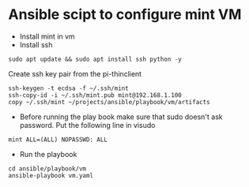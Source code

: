 # Ansible scipt to configure mint VM

* Install mint in vm
* Install ssh

```
sudo apt update && sudo apt install ssh python -y
```

Create ssh key pair from the pi-thinclient

```
ssh-keygen -t ecdsa -f ~/.ssh/mint
ssh-copy-id -i ~/.ssh/mint.pub mint@192.168.1.100
copy ~/.ssh/mint ~/projects/ansible/playbook/vm/artifacts
```
* Before running the play book make sure that sudo doesn't ask password.
Put the following line in visudo

```
mint ALL=(ALL) NOPASSWD: ALL
```

* Run the playbook

```
cd ansible/playbook/vm
ansible-playbook vm.yaml
```
